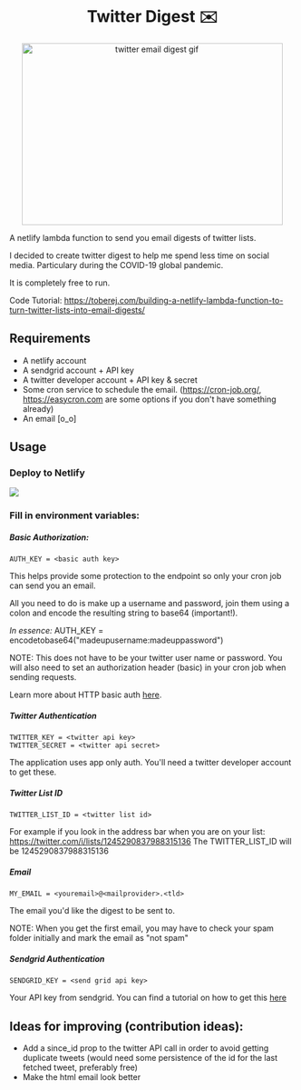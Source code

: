 
<h1 align="center">Twitter Digest ✉️</h1>
<p align="center">
  <img width="460" height="320" src="https://i.imgur.com/Px4vvMY.gif" alt="twitter email digest gif">
</p>

A netlify lambda function to send you email digests of twitter lists.

I decided to create twitter digest to help me spend less time on social media. Particulary during the COVID-19 global pandemic. 

It is completely free to run.


Code Tutorial: https://toberej.com/building-a-netlify-lambda-function-to-turn-twitter-lists-into-email-digests/

## Requirements 

- A netlify account
- A sendgrid account + API key
- A twitter developer account + API key & secret
- Some cron service to schedule the email. (https://cron-job.org/, https://easycron.com are some options if you don't have something already)
- An email [o_o]

## Usage
### Deploy to Netlify 
<a href="https://app.netlify.com/start/deploy?repository=https://github.com/toberej/twitter-digest"> <img src="https://www.netlify.com/img/deploy/button.svg"/> </a>

### Fill in environment variables:
##### Basic Authorization:
```
AUTH_KEY = <basic auth key>

```
 This helps provide some protection to the endpoint so only your cron job can send you an email.


All you need to do is make up a username and password, join them using a colon and encode the resulting string to base64 (important!).

*In essence:*
AUTH_KEY = encodetobase64("madeupusername:madeuppassword")

NOTE: This does not have to be your twitter user name or password. You will also need to set an authorization header (basic) in your cron job when sending requests.

Learn more about HTTP basic auth [here](https://tools.ietf.org/html/rfc7617#section-2).

##### Twitter Authentication
```
TWITTER_KEY = <twitter api key>
TWITTER_SECRET = <twitter api secret>
```
The application uses app only auth. You'll need a twitter developer account to get these.

##### Twitter List ID
```
TWITTER_LIST_ID = <twitter list id>
```
For example if you look in the address bar when you are on your list:
https://twitter.com/i/lists/1245290837988315136
The TWITTER_LIST_ID will be 1245290837988315136

##### Email
```
MY_EMAIL = <youremail>@<mailprovider>.<tld>
```
The email you'd like the digest to be sent to. 

NOTE: When you get the first email, you may have to check your spam folder initially and mark the email as "not spam"

##### Sendgrid Authentication
```
SENDGRID_KEY = <send grid api key>
```
Your API key from sendgrid. You can find a tutorial on how to get this [here](https://sendgrid.com/docs/ui/account-and-settings/api-keys/#creating-an-api-key)



## Ideas for improving (contribution ideas):
- Add a since_id prop to the twitter API call in order to avoid getting duplicate tweets (would need some persistence of the id for the last fetched tweet, preferably free)
- Make the html email look better

